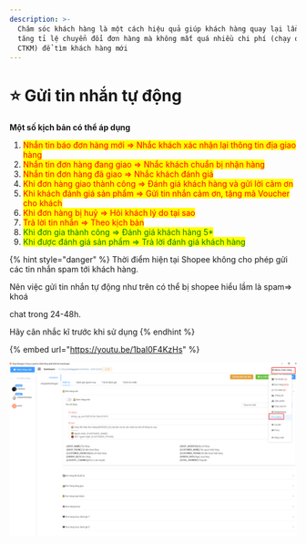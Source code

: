 ```yaml
---
description: >-
  Chăm sóc khách hàng là một cách hiệu quả giúp khách hàng quay lại lần sau và
  tăng tỉ lệ chuyển đổi đơn hàng mà không mất quá nhiều chi phí (chạy quảng cáo,
  CTKM) để tìm khách hàng mới
---
```


# ⭐ Gửi tin nhắn tự động

**Một số kịch bản có thể áp dụng**

1. <mark style="color:red;">Nhắn tin báo đơn hàng mới => Nhắc khách xác nhận lại thông tin địa giao hàng</mark>
2. <mark style="color:red;">Nhắn tin đơn hàng đang giao => Nhắc khách chuẩn bị nhận hàng</mark>
3. <mark style="color:red;">Nhắn tin đơn hàng đã giao => Nhắc khách đánh giá</mark>
4. <mark style="color:red;">Khi đơn hàng giao thành công => Đánh giá khách hàng và gửi lời cảm ơn</mark>
5. <mark style="color:red;">Khi khách đánh giá sản phẩm => Gửi tin nhắn cảm ơn, tặng mã Voucher cho khách</mark>
6. <mark style="color:red;">Khi đơn hàng bị huỷ => Hỏi khách lý do tại sao</mark>
7. <mark style="color:red;">Trả lời tin nhắn => Theo kịch bản</mark>
8. <mark style="color:green;">Khi đơn gia thành công => Đánh giá khách hàng 5\*</mark>
9. <mark style="color:green;">Khi được đánh giá sản phẩm => Trả lời đánh giá khách hàng</mark>

{% hint style="danger" %}
Thời điểm hiện tại Shopee không cho phép gửi các tin nhắn spam tới khách hàng.

Nên việc gửi tin nhắn tự động như trên có thể bị shopee hiểu lầm là spam=> khoá

chat trong 24-48h.

Hãy cân nhắc kĩ trước khi sử dụng&#x20;
{% endhint %}

{% embed url="https://youtu.be/1baI0F4KzHs" %}

![Menu Chức năng > Tự động](<../../.gitbook/assets/image (118).png>)
